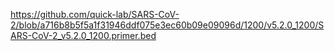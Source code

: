 https://github.com/quick-lab/SARS-CoV-2/blob/a716b8b5f5a1f31946ddf075e3ec60b09e09096d/1200/v5.2.0_1200/SARS-CoV-2_v5.2.0_1200.primer.bed